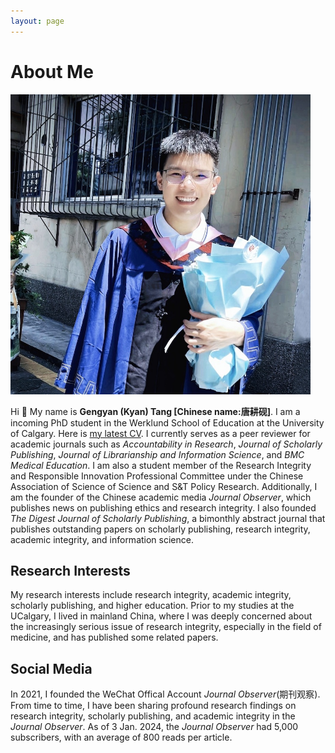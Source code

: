 ```yaml
---
layout: page
---
```


# About Me

<img src="1664867172379.jpg" class="floatpic" width="480" height="480">

Hi 👋 My name is **Gengyan (Kyan) Tang [Chinese name:唐耕砚]**. I am a incoming PhD student in the Werklund School of Education at the University of Calgary. Here is [my latest CV](CV-Gengyan.pdf). I currently serves as a peer reviewer for academic journals such as *Accountability in Research*, *Journal of Scholarly Publishing*, *Journal of Librarianship and Information Science*, and *BMC Medical Education*. I am also a student member of the Research Integrity and Responsible Innovation Professional Committee under the Chinese Association of Science of Science and S&T Policy Research. Additionally, I am the founder of the Chinese academic media *Journal Observer*, which publishes news on publishing ethics and research integrity. I also founded *The Digest Journal of Scholarly Publishing*, a bimonthly abstract journal that publishes outstanding papers on scholarly publishing, research integrity, academic integrity, and information science. 

## Research Interests

My research interests include research integrity, academic integrity, scholarly publishing, and higher education. Prior to my studies at the UCalgary, I lived in mainland China, where I was deeply concerned about the increasingly serious issue of research integrity, especially in the field of medicine, and has published some related papers.

## Social Media

In 2021, I founded the WeChat Offical Account *Journal Observer*(期刊观察). From time to time, I have been sharing profound research findings on research integrity, scholarly publishing, and academic integrity in the *Journal Observer*. As of 3 Jan. 2024, the *Journal Observer* had 5,000 subscribers, with an average of 800 reads per article.
